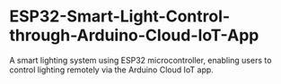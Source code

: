 # ESP32-Smart-Light-Control-through-Arduino-Cloud-IoT-App
 A smart lighting system using ESP32 microcontroller, enabling users to control lighting remotely via the Arduino Cloud IoT app.
